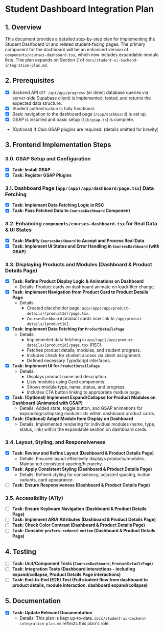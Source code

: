 # Student Dashboard Integration Plan

## 1. Overview
This document provides a detailed step-by-step plan for implementing the Student Dashboard UI and related student-facing pages. The primary component for the dashboard will be an enhanced version of `components/courses-dashboard.tsx`, which now includes expandable module lists. This plan expands on Section 2 of `docs/student-ui-backend-integration-plan.md`.

## 2. Prerequisites
- [X] Backend API `GET /api/app/progress` (or direct database queries via server-side Supabase client) is implemented, tested, and returns the expected data structure.
- [X] Student authentication is fully functional.
- [X] Basic navigation to the dashboard page (`/app/dashboard`) is set up.
- [X] GSAP is installed and basic setup (`lib/gsap.ts`) is complete.
- (Optional) If Club GSAP plugins are required: (details omitted for brevity)

## 3. Frontend Implementation Steps

### 3.0. GSAP Setup and Configuration
-   [X] **Task: Install GSAP**
-   [X] **Task: Register GSAP Plugins**

### 3.1. Dashboard Page (`app/(app)/app/dashboard/page.tsx`) Data Fetching
-   [X] **Task: Implement Data Fetching Logic in RSC**
-   [X] **Task: Pass Fetched Data to `CoursesDashboard` Component**

### 3.2. Enhancing `components/courses-dashboard.tsx` for Real Data & UI States
-   [X] **Task: Modify `CoursesDashboard` to Accept and Process Real Data**
-   [X] **Task: Implement UI States and Error Handling in `CoursesDashboard` (with GSAP)**

### 3.3. Displaying Products and Modules (Dashboard & Product Details Page)

-   [X] **Task: Refine Product Display Logic & Animations on Dashboard**
    -   Details: Product cards on dashboard animate on load/filter change.
-   [X] **Task: Implement Navigation from Product Card to Product Details Page**
    -   Details:
        -   Created placeholder page: `app/(app)/app/product-details/[productId]/page.tsx`.
        -   `CoursesDashboard` product cards now link to `/app/product-details/[productId]`.
-   [X] **Task: Implement Data Fetching for `ProductDetailsPage`**
    -   Details:
        -   Implemented data fetching in `app/(app)/app/product-details/[productId]/page.tsx` (RSC).
        -   Fetches product details, modules, and student progress.
        -   Includes check for student access via client assignment.
        -   Defined necessary TypeScript interfaces.
-   [X] **Task: Implement UI for `ProductDetailsPage`**
    -   Details:
        -   Displays product name and description.
        -   Lists modules using Card components.
        -   Shows module type, name, status, and progress.
        -   Includes CTA button linking to appropriate module page.
-   [X] **Task: (Optional) Implement Expand/Collapse for Product Modules on Dashboard (Animated with GSAP)**
    -   Details: Added state, toggle button, and GSAP animations for expanding/collapsing module lists within dashboard product cards.
-   [X] **Task: (Optional) Adapt Module Item Display on Dashboard**
    -   Details: Implemented rendering for individual modules (name, type, status, link) within the expandable section on dashboard cards.

### 3.4. Layout, Styling, and Responsiveness
-   [X] **Task: Review and Refine Layout (Dashboard & Product Details Page)**
    -   Details: Ensured layout effectively displays products/modules. Maintained consistent spacing/hierarchy.
-   [X] **Task: Apply Consistent Styling (Dashboard & Product Details Page)**
    -   Details: Refined styling for consistency, adjusted spacing, button variants, card appearance.
-   [ ] **Task: Ensure Responsiveness (Dashboard & Product Details Page)**

### 3.5. Accessibility (A11y)
-   [ ] **Task: Ensure Keyboard Navigation (Dashboard & Product Details Page)**
-   [ ] **Task: Implement ARIA Attributes (Dashboard & Product Details Page)**
-   [ ] **Task: Check Color Contrast (Dashboard & Product Details Page)**
-   [ ] **Task: Consider `prefers-reduced-motion` (Dashboard & Product Details Page)**

## 4. Testing
-   [ ] **Task: Unit/Component Tests (`CoursesDashboard`, `ProductDetailsPage`)**
-   [ ] **Task: Integration Tests (Dashboard interactions - including expand/collapse, Product Details Page interactions)**
-   [ ] **Task: End-to-End (E2E) Test (Full student flow from dashboard to product details, module interaction, dashboard expand/collapse)**

## 5. Documentation
-   [X] **Task: Update Relevant Documentation**
    -   Details: This plan is kept up-to-date. `docs/student-ui-backend-integration-plan.md` reflects this plan's role. 